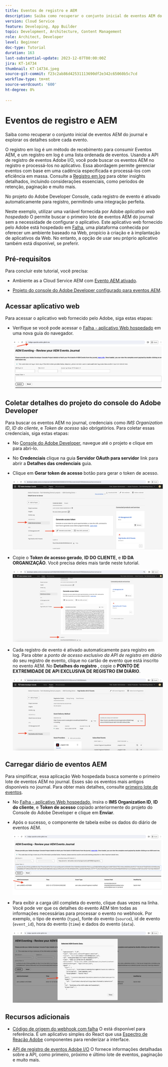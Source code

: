 ```yaml
---
title: Eventos de registro e AEM
description: Saiba como recuperar o conjunto inicial de eventos AEM do journal e explorar os detalhes sobre cada evento.
version: Cloud Service
feature: Developing, App Builder
topic: Development, Architecture, Content Management
role: Architect, Developer
level: Beginner
doc-type: Tutorial
duration: 163
last-substantial-update: 2023-12-07T00:00:00Z
jira: KT-14734
thumbnail: KT-14734.jpeg
source-git-commit: f23c2ab86d42531113690df2e342c65060b5c7cd
workflow-type: tm+mt
source-wordcount: '600'
ht-degree: 0%

---
```



# Eventos de registro e AEM

Saiba como recuperar o conjunto inicial de eventos AEM do journal e explorar os detalhes sobre cada evento.

O registro em log é um método de recebimento para consumir Eventos AEM, e um registro em log é uma lista ordenada de eventos. Usando a API de registro de eventos Adobe I/O, você pode buscar os eventos AEM no registro e processá-los no aplicativo. Essa abordagem permite gerenciar eventos com base em uma cadência especificada e processá-los com eficiência em massa. Consulte a [Registro em log](https://developer.adobe.com/events/docs/guides/journaling_intro/) para obter insights detalhados, incluindo considerações essenciais, como períodos de retenção, paginação e muito mais.

No projeto do Adobe Developer Console, cada registro de evento é ativado automaticamente para registro, permitindo uma integração perfeita.

Neste exemplo, utilizar uma variável fornecida por Adobe _aplicativo web hospedado_ O permite buscar o primeiro lote de eventos AEM do journal sem a necessidade de configurar o aplicativo. Este aplicativo web fornecido pelo Adobe está hospedado em [Falha](https://glitch.com/), uma plataforma conhecida por oferecer um ambiente baseado na Web, propício à criação e à implantação de aplicativos da Web. No entanto, a opção de usar seu próprio aplicativo também está disponível, se preferir.

## Pré-requisitos

Para concluir este tutorial, você precisa:

- Ambiente as a Cloud Service AEM com [Evento AEM ativado](https://developer.adobe.com/experience-cloud/experience-manager-apis/guides/events/#enable-aem-events-on-your-aem-cloud-service-environment).

- [Projeto do console do Adobe Developer configurado para eventos AEM](https://developer.adobe.com/experience-cloud/experience-manager-apis/guides/events/#how-to-subscribe-to-aem-events-in-the-adobe-developer-console).

## Acessar aplicativo web

Para acessar o aplicativo web fornecido pelo Adobe, siga estas etapas:

- Verifique se você pode acessar o [Falha - aplicativo Web hospedado](https://indigo-speckle-antler.glitch.me/) em uma nova guia do navegador.

  ![Falha - aplicativo Web hospedado](../assets/examples/journaling/glitch-hosted-web-application.png)

## Coletar detalhes do projeto do console do Adobe Developer

Para buscar os eventos AEM no journal, credenciais como _IMS Organization ID_, _ID do cliente_, e _Token de acesso_ são obrigatórios. Para coletar essas credenciais, siga estas etapas:

- No [Console do Adobe Developer](https://developer.adobe.com), navegue até o projeto e clique em para abri-lo.

- No **Credenciais** clique na guia **Servidor OAuth para servidor** link para abrir a **Detalhes das credenciais** guia.

- Clique em **Gerar token de acesso** botão para gerar o token de acesso.

  ![Token de acesso de geração de projeto do console do Adobe Developer](../assets/examples/journaling/adobe-developer-console-project-generate-access-token.png)

- Copie o **Token de acesso gerado**, **ID DO CLIENTE**, e **ID DA ORGANIZAÇÃO**. Você precisa deles mais tarde neste tutorial.

  ![Credenciais de cópia de projeto do Adobe Developer Console](../assets/examples/journaling/adobe-developer-console-project-copy-credentials.png)

- Cada registro de evento é ativado automaticamente para registro em log. Para obter a _ponto de acesso exclusivo da API de registro em diário_ do seu registro de evento, clique no cartão de evento que está inscrito no evento AEM. No **Detalhes do registro** , copie o **PONTO DE EXTREMIDADE DE API EXCLUSIVA DE REGISTRO EM DIÁRIO**.

  ![Cartão de eventos de projeto do console do Adobe Developer](../assets/examples/journaling/adobe-developer-console-project-events-card.png)

## Carregar diário de eventos AEM

Para simplificar, essa aplicação Web hospedada busca somente o primeiro lote de eventos AEM no journal. Esses são os eventos mais antigos disponíveis no journal. Para obter mais detalhes, consulte [primeiro lote de eventos](https://developer.adobe.com/events/docs/guides/api/journaling_api/#fetching-your-first-batch-of-events-from-the-journal).

- No [Falha - aplicativo Web hospedado](https://indigo-speckle-antler.glitch.me/), insira o **IMS Organization ID**, **ID do cliente**, e **Token de acesso** copiado anteriormente do projeto do Console do Adobe Developer e clique em **Enviar**.

- Após o sucesso, o componente de tabela exibe os dados do diário de eventos AEM.

  ![Dados do diário de eventos AEM](../assets/examples/journaling/load-journal.png)

- Para exibir a carga útil completa do evento, clique duas vezes na linha. Você pode ver que os detalhes do evento AEM têm todas as informações necessárias para processar o evento no webhook. Por exemplo, o tipo de evento (`type`), fonte do evento (`source`), id de evento (`event_id`), hora do evento (`time`) e dados do evento (`data`).

  ![Carga total do evento AEM](../assets/examples/journaling/complete-journal-data.png)

## Recursos adicionais

- [Código de origem do webhook com falha](https://glitch.com/edit/#!/indigo-speckle-antler) O está disponível para referência. É um aplicativo simples do React que usa [Espectro de Reação Adobe](https://react-spectrum.adobe.com/react-spectrum/index.html) componentes para renderizar a interface.

- [API de registro de eventos Adobe I/O](https://developer.adobe.com/events/docs/guides/api/journaling_api/) O fornece informações detalhadas sobre a API, como primeiro, próximo e último lote de eventos, paginação e muito mais.
